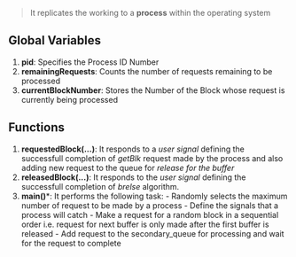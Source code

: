 > It replicates the working to a **process** within the operating system

## Global Variables
1. **pid**: Specifies the Process ID Number 
2. **remainingRequests**: Counts the number of requests remaining to be processed
3. **currentBlockNumber**: Stores the Number of the Block whose request is currently being processed

## Functions
1. **requestedBlock(...)**: It responds to a *user signal* defining the successfull completion of *getBlk* request made by the process and also adding new request to the queue for *release for the buffer*
2. **releasedBlock(...)**: It responds to the *user signal* defining the successfull completion of *brelse* algorithm.
3. **main()***: It performs the following task:
            - Randomly selects the maximum number of request to be made by a process
            - Define the signals that a process will catch
            - Make a request for a random block in a sequential order i.e. request for next buffer is only made after the first buffer is released
            - Add request to the secondary_queue for processing and wait for the request to complete
